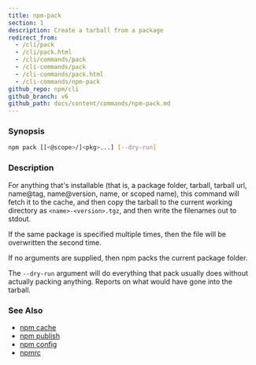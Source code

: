 ```yaml
---
title: npm-pack
section: 1
description: Create a tarball from a package
redirect_from:
  - /cli/pack
  - /cli/pack.html
  - /cli/commands/pack
  - /cli-commands/pack
  - /cli-commands/pack.html
  - /cli-commands/npm-pack
github_repo: npm/cli
github_branch: v6
github_path: docs/content/commands/npm-pack.md
---
```


### Synopsis

```bash
npm pack [[<@scope>/]<pkg>...] [--dry-run]
```

### Description

For anything that's installable (that is, a package folder, tarball,
tarball url, name@tag, name@version, name, or scoped name), this
command will fetch it to the cache, and then copy the tarball to the
current working directory as `<name>-<version>.tgz`, and then write
the filenames out to stdout.

If the same package is specified multiple times, then the file will be
overwritten the second time.

If no arguments are supplied, then npm packs the current package folder.

The `--dry-run` argument will do everything that pack usually does without
actually packing anything. Reports on what would have gone into the tarball.

### See Also

* [npm cache](/cli/v6/commands/npm-cache)
* [npm publish](/cli/v6/commands/npm-publish)
* [npm config](/cli/v6/commands/npm-config)
* [npmrc](/cli/v6/configuring-npm/npmrc)
